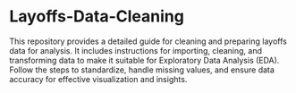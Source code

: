 # Layoffs-Data-Cleaning
This repository provides a detailed guide for cleaning and preparing layoffs data for analysis. It includes instructions for importing, cleaning, and transforming data to make it suitable for Exploratory Data Analysis (EDA). Follow the steps to standardize, handle missing values, and ensure data accuracy for effective visualization and insights.
